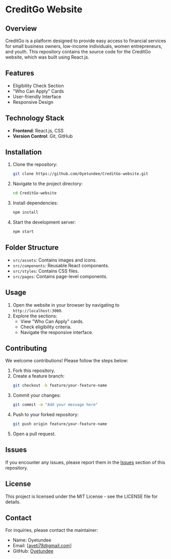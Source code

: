 # CreditGo Website

## Overview
CreditGo is a platform designed to provide easy access to financial services for small business owners, low-income individuals, women entrepreneurs, and youth. This repository contains the source code for the CreditGo website, which was built using React.js.

## Features
- Eligibility Check Section
- "Who Can Apply" Cards
- User-friendly Interface
- Responsive Design

## Technology Stack
- **Frontend**: React.js, CSS
- **Version Control**: Git, GitHub

## Installation

1. Clone the repository:
   ```bash
   git clone https://github.com/Oyetundee/CreditGo-website.git
   ```
2. Navigate to the project directory:
   ```bash
   cd CreditGo-website
   ```
3. Install dependencies:
   ```bash
   npm install
   ```
4. Start the development server:
   ```bash
   npm start
   ```

## Folder Structure
- `src/assets`: Contains images and icons.
- `src/components`: Reusable React components.
- `src/styles`: Contains CSS files.
- `src/pages`: Contains page-level components.

## Usage
1. Open the website in your browser by navigating to `http://localhost:3000`.
2. Explore the sections:
   - View "Who Can Apply" cards.
   - Check eligibility criteria.
   - Navigate the responsive interface.

## Contributing
We welcome contributions! Please follow the steps below:
1. Fork this repository.
2. Create a feature branch:
   ```bash
   git checkout -b feature/your-feature-name
   ```
3. Commit your changes:
   ```bash
   git commit -m "Add your message here"
   ```
4. Push to your forked repository:
   ```bash
   git push origin feature/your-feature-name
   ```
5. Open a pull request.

## Issues
If you encounter any issues, please report them in the [Issues](https://github.com/Oyetundee/CreditGo-website/issues) section of this repository.

## License
This project is licensed under the MIT License - see the LICENSE file for details.

## Contact
For inquiries, please contact the maintainer:
- Name: Oyetundee
- Email: [ayeti78@gmail.com]
- GitHub: [Oyetundee](https://github.com/Oyetundee)

